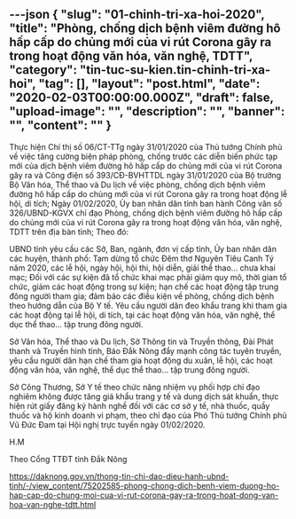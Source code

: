 ---json
{
    "slug": "01-chinh-tri-xa-hoi-2020",
    "title": "Phòng, chống dịch bệnh viêm đường hô hấp cấp do chủng mới của vi rút Corona gây ra trong hoạt động văn hóa, văn nghệ, TDTT",
    "category": "tin-tuc-su-kien.tin-chinh-tri-xa-hoi",
    "tag": [],
    "layout": "post.html",
    "date": "2020-02-03T00:00:00.000Z",
    "draft": false,
    "upload-image": "",
    "description": "",
    "banner": "",
    "__content__": ""
}
---
<p>Thực hiện Chỉ thị số 06/CT-TTg ng&agrave;y 31/01/2020 của Thủ tướng Ch&iacute;nh phủ về việc tăng cường biện ph&aacute;p ph&ograve;ng, chống trước c&aacute;c diễn biến phức tạp mới của dịch bệnh vi&ecirc;m đường h&ocirc; hấp cấp do chủng mới của vi r&uacute;t Corona g&acirc;y ra v&agrave; C&ocirc;ng điện số 393/CĐ-BVHTTDL ng&agrave;y 31/01/2020 của Bộ trưởng Bộ Văn h&oacute;a, Thể thao v&agrave; Du lịch về việc ph&ograve;ng, chống dịch bệnh vi&ecirc;m đường h&ocirc; hấp cấp do chủng mới của vi r&uacute;t Corona g&acirc;y ra trong hoạt động lễ hội, di t&iacute;ch; Ng&agrave;y 01/02/2020, Ủy ban nh&acirc;n d&acirc;n tỉnh ban h&agrave;nh C&ocirc;ng văn số 326/UBND-KGVX chỉ đạo Ph&ograve;ng, chống dịch bệnh vi&ecirc;m đường h&ocirc; hấp cấp do chủng mới của vi r&uacute;t Corona g&acirc;y ra trong hoạt động văn h&oacute;a, văn nghệ, TDTT tr&ecirc;n địa b&agrave;n tỉnh; Theo đ&oacute;:</p>

<p>UBND tỉnh y&ecirc;u cầu c&aacute;c Sở, Ban, ng&agrave;nh, đơn vị cấp tỉnh, Ủy ban nh&acirc;n d&acirc;n c&aacute;c huyện, th&agrave;nh phố: Tạm dừng tổ chức Đ&ecirc;m thơ Nguy&ecirc;n Ti&ecirc;u Canh T&yacute; năm 2020, c&aacute;c lễ hội, ng&agrave;y hội, hội thi, hội diễn, giải thể thao&hellip; chưa khai mạc; Đối với c&aacute;c sự kiện đ&atilde; tổ chức khai mạc phải giảm quy m&ocirc;, thời gian tổ chức, giảm c&aacute;c hoạt động trong sự kiện; hạn chế c&aacute;c hoạt động tập trung đ&ocirc;ng người tham gia; đảm bảo c&aacute;c điều kiện về ph&ograve;ng, chống dịch bệnh theo hướng dẫn của Bộ Y tế. Y&ecirc;u cầu người d&acirc;n đeo khẩu trang khi tham gia c&aacute;c hoạt động tại lễ hội, di t&iacute;ch, tại c&aacute;c hoạt động văn h&oacute;a, văn nghệ, thể dục thể thao&hellip; tập trung đ&ocirc;ng người.</p>

<p>Sở Văn h&oacute;a, Thể thao v&agrave; Du lịch, Sở Th&ocirc;ng tin v&agrave; Truyền th&ocirc;ng, Đ&agrave;i Ph&aacute;t thanh v&agrave; Truyền h&igrave;nh tỉnh, B&aacute;o Đắk N&ocirc;ng đẩy mạnh c&ocirc;ng t&aacute;c tuy&ecirc;n truyền, y&ecirc;u cầu người d&acirc;n hạn chế tham gia hoạt động du xu&acirc;n, lễ hội, c&aacute;c hoạt động văn h&oacute;a, văn nghệ, thể dục thể thao&hellip; tập trung đ&ocirc;ng người.</p>

<p>Sở C&ocirc;ng Thương, Sở Y tế theo chức năng nhiệm vụ phối hợp chỉ đạo nghi&ecirc;m kh&ocirc;ng được tăng gi&aacute; khẩu trang y tế v&agrave; dung dịch s&aacute;t khuẩn, thực hiện r&uacute;t giấy đăng k&yacute; h&agrave;nh nghề đối với c&aacute;c cơ sở y tế, nh&agrave; thuốc, quầy thuốc v&agrave; hộ kinh doanh vi phạm, theo chỉ đạo của Ph&oacute; Thủ tướng Ch&iacute;nh phủ Vũ Đức Đam tại Hội nghị trực tuyến ng&agrave;y 01/02/2020.</p>

<p>H.M</p>

<p>Theo Cổng TTĐT tỉnh Đắk N&ocirc;ng</p>

<p><a href="https://daknong.gov.vn/thong-tin-chi-dao-dieu-hanh-ubnd-tinh/-/view_content/75202585-phong-chong-dich-benh-viem-duong-ho-hap-cap-do-chung-moi-cua-vi-rut-corona-gay-ra-trong-hoat-dong-van-hoa-van-nghe-tdtt.html">https://daknong.gov.vn/thong-tin-chi-dao-dieu-hanh-ubnd-tinh/-/view_content/75202585-phong-chong-dich-benh-viem-duong-ho-hap-cap-do-chung-moi-cua-vi-rut-corona-gay-ra-trong-hoat-dong-van-hoa-van-nghe-tdtt.html</a></p>

<p>&nbsp;</p>

